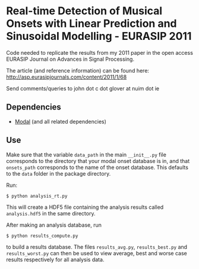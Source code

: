 Real-time Detection of Musical Onsets with Linear Prediction and Sinusoidal Modelling - EURASIP 2011
====================================================================================================

Code needed to replicate the results from my 2011 paper in the open access EURASIP Journal on Advances in Signal Processing.

The article (and reference information) can be found here: http://asp.eurasipjournals.com/content/2011/1/68

Send comments/queries to john dot c dot glover at nuim dot ie


Dependencies
------------

* [Modal](http://github.com/johnglover/modal) (and all related dependencies)


Use
---

Make sure that the variable `data_path` in the main `__init__.py` file corresponds to the directory
that your modal onset database is in, and that `onsets_path` corresponds to the name of the onset database.
This defaults to the `data` folder in the package directory.

Run:

    $ python analysis_rt.py 

This will create a HDF5 file containing the analysis results called `analysis.hdf5` in the same directory.

After making an analysis database, run

    $ python results_compute.py
  
to build a results database. The files `results_avg.py`, `results_best.py` and `results_worst.py` can then be used to view average, 
best and worse case results respectively for all analysis data.

